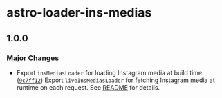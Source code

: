 # astro-loader-ins-medias

## 1.0.0

### Major Changes

- Export `insMediasLoader` for loading Instagram media at build time. ([`9c7ff12`](https://github.com/lin-stephanie/astro-loaders/commit/9c7ff12ecd3be1d66eaa623bd65504fb6144fcef))
  Export `liveInsMediasLoader` for fetching Instagram media at runtime on each request.
  See [README](https://github.com/lin-stephanie/astro-loaders/tree/main/packages/astro-loader-ins-medias) for details.
